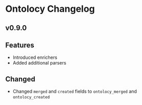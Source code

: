 # Ontolocy Changelog

## v0.9.0

## Features

* Introduced enrichers
* Added additional parsers

## Changed

* Changed `merged` and `created` fields to `ontolocy_merged` and `ontolocy_created`
